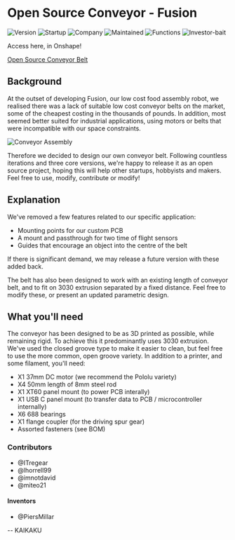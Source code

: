 # Open Source Conveyor - Fusion

![Version](https://img.shields.io/badge/version-0.1.0-blue)
![Startup](https://img.shields.io/badge/startup-vc--backed-green)
![Company](https://img.shields.io/badge/company-KAIKAKU-orange)
![Maintained](https://img.shields.io/badge/maintained-no%20chance-red)
![Functions](https://img.shields.io/badge/functions-maybe-lightgrey)
![Investor-bait](https://img.shields.io/badge/investor--bait-yes-brightgreen)

Access here, in Onshape!

[Open Source Conveyor Belt](https://cad.onshape.com/publications/9120640742d2d27755675fb9/w/c973e2a3aa9155f0db211b78/e/157d0eb66a47e83ecb2cf43a?renderMode=1&uiState=66e1bb9d53f06241e75a077c)

## Background
At the outset of developing Fusion, our low cost food assembly robot, we realised there was a lack of suitable low cost conveyor belts on the market, some of the cheapest costing in the thousands of pounds. In addition, most seemed better suited for industrial applications, using motors or belts that were incompatible with our space constraints.

![Conveyor Assembly](https://github.com/user-attachments/assets/db96fe21-9049-4efb-819b-f123529f0232)

Therefore we decided to design our own conveyor belt. Following countless iterations and three core versions, we're happy to release it as an open source project, hoping this will help other startups, hobbyists and makers. Feel free to use, modify, contribute or modify!

## Explanation
We've removed a few features related to our specific application:

- Mounting points for our custom PCB
- A mount and passthrough for two time of flight sensors
- Guides that encourage an object into the centre of the belt

If there is significant demand, we may release a future version with these added back.

The belt has also been designed to work with an existing length of conveyor belt, and to fit on 3030 extrusion separated by a fixed distance. Feel free to modify these, or present an updated parametric design.

## What you'll need

The conveyor has been designed to be as 3D printed as possible, while remaining rigid. To achieve this it predominantly uses 3030 extrusion. We've used the closed groove type to make it easier to clean, but feel free to use the more common, open groove variety. In addition to a printer, and some filament, you'll need:

- X1 37mm DC motor (we recommend the Pololu variety)
- X4 50mm length of 8mm steel rod
- X1 XT60 panel mount (to power PCB interally)
- X1 USB C panel mount (to transfer data to PCB / microcontroller internally)
- X6 688 bearings
- X1 flange coupler (for the driving spur gear)
- Assorted fasteners (see BOM)

### Contributors

- @ITregear
- @lhorrell99
- @imnotdavid
- @miteo21

#### Inventors

- @PiersMillar

-- KAIKAKU
